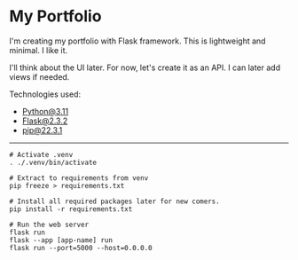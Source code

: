 # My Portfolio

I'm creating my portfolio with Flask framework. This is lightweight and minimal. I like it.

I'll think about the UI later. For now, let's create it as an API. I can later add views if needed.

Technologies used:
- Python@3.11
- Flask@2.3.2
- pip@22.3.1
----
```
# Activate .venv
. ./.venv/bin/activate

# Extract to requirements from venv
pip freeze > requirements.txt

# Install all required packages later for new comers.
pip install -r requirements.txt

# Run the web server
flask run
flask --app [app-name] run
flask run --port=5000 --host=0.0.0.0
```
